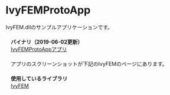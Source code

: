 ﻿IvyFEMProtoApp  
==============  

IvyFEM.dllのサンプルアプリケーションです。  
　  
　**バイナリ（2019-06-02更新）**  
　[IvyFEMProtoAppアプリ](https://github.com/ryujimiya/IvyFEMProtoApp/blob/master/publish/)  
　  
　アプリのスクリーンショットが下記のIvyFEMのページにあります。  
　  
　**使用しているライブラリ**  
　[IvyFEM](https://github.com/ryujimiya/IvyFEM/)  
　  
